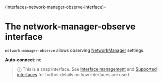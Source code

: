 (interfaces-network-manager-observe-interface)=
# The network-manager-observe interface

`network-manager-observe` allows observing [NetworkManager](https://docs.ubuntu.com/core/en/stacks/network/network-manager/docs/) settings.

**Auto-connect**: no

> ⓘ  This is a snap interface. See [Interface management](/) and [Supported interfaces](/interfaces/index) for further details on how interfaces are used.

